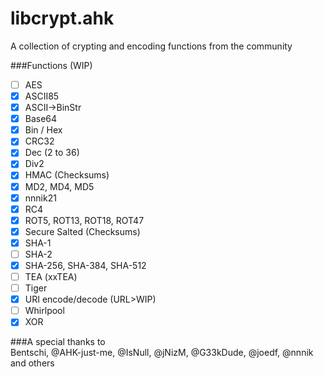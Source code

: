 libcrypt.ahk
============

A collection of crypting and encoding functions from the community

###Functions (WIP)  
- [ ] AES
- [x] ASCII85
- [x] ASCII->BinStr
- [x] Base64
- [x] Bin / Hex
- [x] CRC32
- [x] Dec (2 to 36)
- [x] Div2
- [x] HMAC (Checksums)
- [x] MD2, MD4, MD5
- [x] nnnik21
- [x] RC4
- [x] ROT5, ROT13, ROT18, ROT47
- [x] Secure Salted (Checksums)
- [x] SHA-1
- [ ] SHA-2
- [x] SHA-256, SHA-384, SHA-512
- [ ] TEA (xxTEA)
- [ ] Tiger
- [x] URI encode/decode (URL>WIP)
- [ ] Whirlpool
- [x] XOR

###A special thanks to  
Bentschi, @AHK-just-me, @IsNull, @jNizM, @G33kDude, @joedf, @nnnik and others
